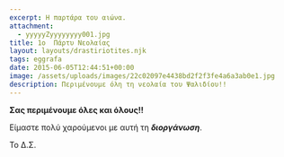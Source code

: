 ```yaml
---
excerpt: Η παρτάρα του αιώνα.
attachment:
  - yyyyyZyyyyyyyy001.jpg
title: 1ο  Πάρτυ Νεολαίας
layout: layouts/drastiriotites.njk
tags: eggrafa
date: 2015-06-05T12:44:51+00:00
image: /assets/uploads/images/22c02097e4438bd2f2f3fe4a6a3ab0e1.jpg
description: Περιμένουμε όλη τη νεολαία του Ψαλιδίου!!
---
```

**Σας περιμένουμε όλες και όλους!!**

Είμαστε πολύ χαρούμενοι με αυτή τη ***διοργάνωση***.

Το Δ.Σ.
